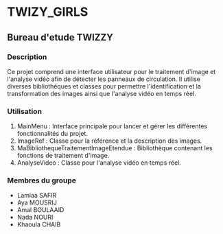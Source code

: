 # TWIZY_GIRLS
## Bureau d'etude TWIZZY
### Description
Ce projet comprend une interface utilisateur pour le traitement d'image et l'analyse vidéo afin de détecter les panneaux de circulation.
Il utilise diverses bibliothèques et classes pour permettre l'identification et la transformation des images ainsi que l'analyse vidéo en temps réel.
### Utilisation
1. MainMenu : Interface principale pour lancer et gérer les différentes fonctionnalités du projet.
2. ImageRef : Classe pour la référence et la description des images.
3. MaBibliothequeTraitementImageEtendue : Bibliothèque contenant les fonctions de traitement d'image.
4. AnalyseVideo : Classe pour l'analyse vidéo en temps réel.
### Membres du groupe 
- Lamiaa SAFIR
- Aya MOUSRIJ
- Amal BOULAAID
- Nada NOURI
- Khaoula CHAIB

